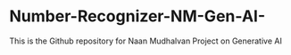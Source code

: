 # Number-Recognizer-NM-Gen-AI-
This is the Github repository for Naan Mudhalvan Project on Generative AI
